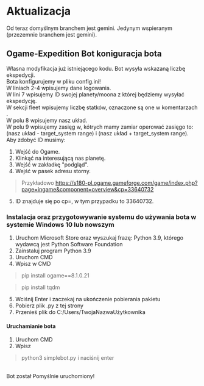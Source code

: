 # Aktualizacja
Od teraz domyślnym branchem jest gemini. Jedynym wspieranym (przezemnie branchem jest gemini).
## Ogame-Expedition Bot koniguracja bota
Własna modyfikacja już istniejącego kodu.
Bot wysyła wskazaną liczbę ekspedycji.
<br>Bota konfigurujemy w pliku config.ini!
<br>W liniach 2-4 wpisujemy dane logowania.
<br>W lini 7 wpisujemy ID swojej planety/moona z której będziemy wysyłać ekspedycję.
<br>W sekcji fleet wpisujemy liczbę statków, oznaczone są one w komentarzach .
<br>W polu 8 wpisujemy nasz układ.
<br>W polu 9 wpisujemy zasięg w, kótrych mamy zamiar operować zasięgo to: (nasz układ - target_system range) i  (nasz układ + target_system range).
<br>Aby zdobyć ID musimy:
1. Wejść do Ogame.
1. Klinkąć na interesującą nas planetę.
1. Wejść w zakładkę "podgląd".
1. Wejść w pasek adresu storny.     
> Przykładowo https://s180-pl.ogame.gameforge.com/game/index.php?page=ingame&component=overview&cp=33640732
5. ID znajduje się po cp=, w tym przypadku to 33640732.
### Instalacja oraz przygotowywanie systemu do używania bota w systemie Windows 10 lub nowszym
1. Uruchom Microsoft Store oraz wyszukaj frazę: Python 3.9, którego wydawcą jest Python Software Foundation 
2. Zainstaluj program Python 3.9
3. Uruchom CMD
4. Wpisz w CMD 
> pip install ogame==8.1.0.21

> pip install tqdm
5. Wciśnij Enter i zaczekaj na ukończenie pobierania pakietu
6. Pobierz plik .py z tej strony
7. Przenieś plik do C:/Users/TwojaNazwaUżytkownika
#### Uruchamianie bota
1. Uruchom CMD
2. Wpisz 
> python3 simplebot.py i naciśnij enter

<br>Bot został Pomyślnie uruchomiony!
